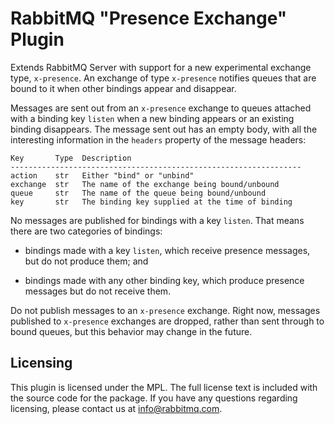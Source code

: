 # RabbitMQ "Presence Exchange" Plugin

Extends RabbitMQ Server with support for a new experimental exchange
type, `x-presence`. An exchange of type `x-presence` notifies queues
that are bound to it when other bindings appear and disappear.

Messages are sent out from an `x-presence` exchange to queues attached
with a binding key `listen` when a new binding appears or an existing
binding disappears. The message sent out has an empty body, with all
the interesting information in the `headers` property of the message
headers:

    Key       Type  Description
    -----------------------------------------------------------------
    action    str   Either "bind" or "unbind"
    exchange  str   The name of the exchange being bound/unbound
    queue     str   The name of the queue being bound/unbound
    key	      str   The binding key supplied at the time of binding

No messages are published for bindings with a key `listen`. That means
there are two categories of bindings:

 - bindings made with a key `listen`, which receive presence messages,
   but do not produce them; and

 - bindings made with any other binding key, which produce presence
   messages but do not receive them.

Do not publish messages to an `x-presence` exchange. Right now,
messages published to `x-presence` exchanges are dropped, rather than
sent through to bound queues, but this behavior may change in the
future.

## Licensing

This plugin is licensed under the MPL. The full license text is
included with the source code for the package. If you have any
questions regarding licensing, please contact us at
<info@rabbitmq.com>.
